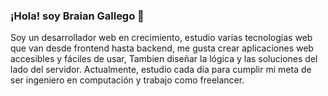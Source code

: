 ### ¡Hola! soy Braian Gallego 👋

Soy un desarrollador web en crecimiento, estudio varias tecnologias web que van desde frontend hasta backend, me gusta crear aplicaciones web accesibles y                          fáciles de usar, Tambien diseñar la lógica y las soluciones del lado del servidor.
Actualmente, estudio cada día para cumplir mi meta de ser ingeniero en computación y trabajo como freelancer.

<!--
**bngallego/bngallego** is a ✨ _special_ ✨ repository because its `README.md` (this file) appears on your GitHub profile.

Here are some ideas to get you started:

- 🔭 I’m currently working on ...
- 🌱 I’m currently learning ...
- 👯 I’m looking to collaborate on ...
- 🤔 I’m looking for help with ...
- 💬 Ask me about ...
- 📫 How to reach me: ...
- 😄 Pronouns: ...
- ⚡ Fun fact: ...
-->
